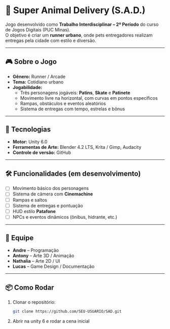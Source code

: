 # 🐾 Super Animal Delivery (S.A.D.)

Jogo desenvolvido como **Trabalho Interdisciplinar – 2º Período** do curso de Jogos Digitais (PUC Minas).  
O objetivo é criar um **runner urbano**, onde pets entregadores realizam entregas pela cidade com estilo e diversão.

---

## 🎮 Sobre o Jogo
- **Gênero:** Runner / Arcade  
- **Tema:** Cotidiano urbano  
- **Jogabilidade:**  
  - Três personagens jogáveis: **Patins**, **Skate** e **Patinete**  
  - Movimento livre na horizontal, com curvas em pontos específicos  
  - Rampas, obstáculos e eventos aleatórios  
  - Sistema de entregas com tempo, estrelas e bônus  

---

## 🚀 Tecnologias
- **Motor:** Unity 6.0  
- **Ferramentas de Arte:** Blender 4.2 LTS, Krita / Gimp, Audacity  
- **Controle de versão:** GitHub  

---

## 🛠️ Funcionalidades (em desenvolvimento)
- [ ] Movimento básico dos personagens  
- [ ] Sistema de câmera com **Cinemachine**  
- [ ] Rampas e saltos  
- [ ] Sistema de entregas e pontuação  
- [ ] HUD estilo **Patafone**  
- [ ] NPCs e eventos dinâmicos (ônibus, hidrante, etc.)  

---

## 👥 Equipe
- **Andre** – Programação  
- **Antony** – Arte 3D / Animação  
- **Nathalia** – Arte 2D / UI  
- **Lucas** – Game Design / Documentação  

---

## 📦 Como Rodar
1. Clonar o repositório:  
   ```bash
   git clone https://github.com/SEU-USUARIO/SAD.git
   ```
2. Abrir na unity 6 e rodar a cena inicial
